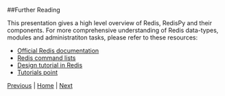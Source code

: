##Further Reading

This presentation gives a high level overview of Redis, RedisPy and their components. For more comprehensive understanding of Redis data-types, modules and administratiton tasks, please refer to these resources:

* [Official Redis documentation](http://redis.io/documentation)
* [Redis command lists](http://redis.io/commands)
* [Design tutorial in Redis](http://redis.io/topics/twitter-clone)
* [Tutorials point](http://www.tutorialspoint.com/redis/)

[Previous](https://github.com/joed7/Redis/blob/master/persistence.md)  |  [Home](https://github.com/joed7/Redis/blob/master/home.md)  |  [Next](https://github.com/joed7/Redis/blob/master/conclusion.md)